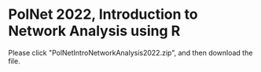# PolNet 2022, Introduction to Network Analysis using R

Please click "PolNetIntroNetworkAnalysis2022.zip", and then download the file.